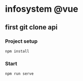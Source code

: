 # infosystem @vue

## first git clone api

### Project setup
```
npm install
```

### Start 
```
npm run serve
```

